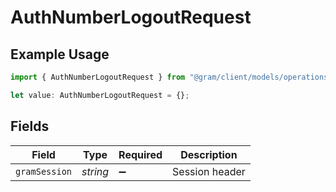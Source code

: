 # AuthNumberLogoutRequest

## Example Usage

```typescript
import { AuthNumberLogoutRequest } from "@gram/client/models/operations";

let value: AuthNumberLogoutRequest = {};
```

## Fields

| Field              | Type               | Required           | Description        |
| ------------------ | ------------------ | ------------------ | ------------------ |
| `gramSession`      | *string*           | :heavy_minus_sign: | Session header     |